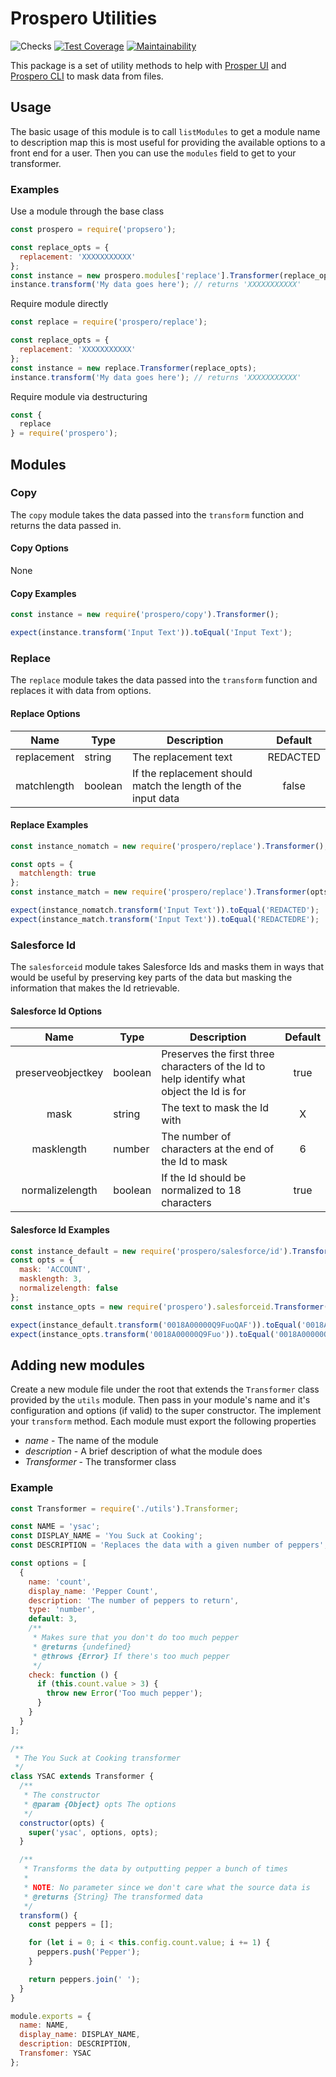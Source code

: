 # Prospero Utilities

![Checks](https://github.com/prosperodatamask/prosperoutils/workflows/Checks/badge.svg)
[![Test Coverage](https://api.codeclimate.com/v1/badges/ec2a64e88fdb9044ef2a/test_coverage)](https://codeclimate.com/github/prosperodatamask/prosperoutils/test_coverage)
[![Maintainability](https://api.codeclimate.com/v1/badges/ec2a64e88fdb9044ef2a/maintainability)](https://codeclimate.com/github/prosperodatamask/prosperoutils/maintainability)

This package is a set of utility methods to help with [Prosper UI](https://github.com/prosperodatamask/prosperoui) and [Prospero CLI](https://github.com/prosperodatamask/prosperocli) to mask data from files.

## Usage

The basic usage of this module is to call `listModules` to get a module name to description map this is most useful for providing the available options to a front end for a user.  Then you can use the `modules` field to get to your transformer.

### Examples

Use a module through the base class

```javascript
const prospero = require('propsero');

const replace_opts = {
  replacement: 'XXXXXXXXXXX'
};
const instance = new prospero.modules['replace'].Transformer(replace_opts);
instance.transform('My data goes here'); // returns 'XXXXXXXXXXX'
```

Require module directly

```javascript
const replace = require('prospero/replace');

const replace_opts = {
  replacement: 'XXXXXXXXXXX'
};
const instance = new replace.Transformer(replace_opts);
instance.transform('My data goes here'); // returns 'XXXXXXXXXXX'
```

Require module via destructuring

```javascript
const {
  replace
} = require('prospero');
```

## Modules

### Copy

The `copy` module takes the data passed into the `transform` function and returns the data passed in.

#### Copy Options

None

#### Copy Examples

```javascript
const instance = new require('prospero/copy').Transformer();

expect(instance.transform('Input Text')).toEqual('Input Text');
```

### Replace

The `replace` module takes the data passed into the `transform` function and replaces it with data from options.

#### Replace Options

| Name | Type | Description | Default |
|:----:|------|-------------|:-------:|
| replacement | string | The replacement text | REDACTED |
| matchlength | boolean | If the replacement should match the length of the input data | false |

#### Replace Examples

```javascript
const instance_nomatch = new require('prospero/replace').Transformer();

const opts = {
  matchlength: true
};
const instance_match = new require('prospero/replace').Transformer(opts);

expect(instance_nomatch.transform('Input Text')).toEqual('REDACTED');
expect(instance_match.transform('Input Text')).toEqual('REDACTEDRE');
```

### Salesforce Id

The `salesforceid` module takes Salesforce Ids and masks them in ways that would be useful by preserving key parts of the data but masking the information that makes the Id retrievable.

#### Salesforce Id Options

| Name | Type | Description | Default |
|:----:|------|-------------|:-------:|
| preserveobjectkey | boolean | Preserves the first three characters of the Id to help identify what object the Id is for | true |
| mask | string | The text to mask the Id with | X |
| masklength | number | The number of characters at the end of the Id to mask | 6 |
| normalizelength | boolean | If the Id should be normalized to 18 characters | true |

#### Salesforce Id Examples

```javascript
const instance_default = new require('prospero/salesforce/id').Transformer();
const opts = {
  mask: 'ACCOUNT',
  masklength: 3,
  normalizelength: false
};
const instance_opts = new require('prospero').salesforceid.Transformer(opts);

expect(instance_default.transform('0018A00000Q9FuoQAF')).toEqual('0018A00000Q9XXXXXX');
expect(instance_opts.transform('0018A00000Q9Fuo')).toEqual('0018A00000Q9ACC');
```

## Adding new modules

Create a new module file under the root that extends the `Transformer` class provided by the `utils` module.  Then pass in your module's name and it's configuration and options (if valid) to the super constructor.  The implement your `transform` method.  Each module must export the following properties

* _name_ - The name of the module
* _description_ - A brief description of what the module does
* _Transformer_ - The transformer class

### Example

```javascript
const Transformer = require('./utils').Transformer;

const NAME = 'ysac';
const DISPLAY_NAME = 'You Suck at Cooking';
const DESCRIPTION = 'Replaces the data with a given number of peppers';

const options = [
  {
    name: 'count',
    display_name: 'Pepper Count',
    description: 'The number of peppers to return',
    type: 'number',
    default: 3,
    /**
     * Makes sure that you don't do too much pepper
     * @returns {undefined}
     * @throws {Error} If there's too much pepper
     */
    check: function () {
      if (this.count.value > 3) {
        throw new Error('Too much pepper');
      }
    }
  }
];

/**
 * The You Suck at Cooking transformer
 */
class YSAC extends Transformer {
  /**
   * The constructor
   * @param {Object} opts The options
   */
  constructor(opts) {
    super('ysac', options, opts);
  }

  /**
   * Transforms the data by outputting pepper a bunch of times
   *
   * NOTE: No parameter since we don't care what the source data is
   * @returns {String} The transformed data
   */
  transform() {
    const peppers = [];

    for (let i = 0; i < this.config.count.value; i += 1) {
      peppers.push('Pepper');
    }

    return peppers.join(' ');
  }
}

module.exports = {
  name: NAME,
  display_name: DISPLAY_NAME,
  description: DESCRIPTION,
  Transfomer: YSAC
};
```
